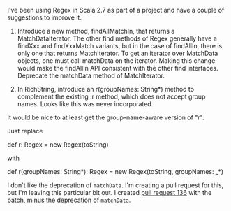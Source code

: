 I've been using Regex in Scala 2.7 as part of a project and have a couple of suggestions to improve it.

1.  Introduce a new method, findAllMatchIn, that returns a MatchDataIterator.  The other find methods of Regex generally have a findXxx and findXxxMatch variants, but in the case of findAllIn, there is only one that returns MatchIterator.  To get an iterator over MatchData objects, one must call matchData on the iterator.  Making this change would make the findAllIn API consistent with the other find interfaces.  Deprecate the matchData method of MatchIterator.

2.  In RichString, introduce an r(groupNames: String*) method to complement the existing .r method, which does not accept group names.
Looks like this was never incorporated.

It would be nice to at least get the group-name-aware version of "r".

Just replace

  def r: Regex = new Regex(toString)

with

  def r(groupNames: String*): Regex = new Regex(toString, groupNames: _*)


I don't like the deprecation of `matchData`. I'm creating a pull request for this, but I'm leaving this particular bit out.
I created [pull request 136](https://github.com/scala/scala/pull/136) with the patch, minus the deprecation of `matchData`. 
